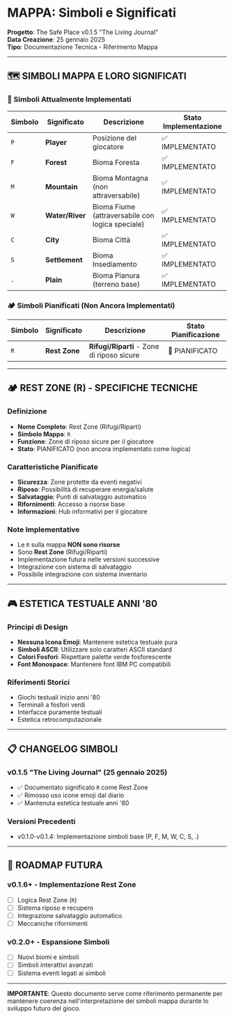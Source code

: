 # MAPPA: Simboli e Significati

**Progetto**: The Safe Place v0.1.5 "The Living Journal"  
**Data Creazione**: 25 gennaio 2025  
**Tipo**: Documentazione Tecnica - Riferimento Mappa  

---

## 🗺️ SIMBOLI MAPPA E LORO SIGNIFICATI

### 📍 Simboli Attualmente Implementati

| Simbolo | Significato | Descrizione | Stato Implementazione |
|---------|-------------|-------------|----------------------|
| `P` | **Player** | Posizione del giocatore | ✅ IMPLEMENTATO |
| `F` | **Forest** | Bioma Foresta | ✅ IMPLEMENTATO |
| `M` | **Mountain** | Bioma Montagna (non attraversabile) | ✅ IMPLEMENTATO |
| `W` | **Water/River** | Bioma Fiume (attraversabile con logica speciale) | ✅ IMPLEMENTATO |
| `C` | **City** | Bioma Città | ✅ IMPLEMENTATO |
| `S` | **Settlement** | Bioma Insediamento | ✅ IMPLEMENTATO |
| `.` | **Plain** | Bioma Pianura (terreno base) | ✅ IMPLEMENTATO |

### 🏕️ Simboli Pianificati (Non Ancora Implementati)

| Simbolo | Significato | Descrizione | Stato Pianificazione |
|---------|-------------|-------------|---------------------|
| `R` | **Rest Zone** | **Rifugi/Riparti** - Zone di riposo sicure | 🔄 PIANIFICATO |

---

## 🏕️ REST ZONE (R) - SPECIFICHE TECNICHE

### Definizione
- **Nome Completo**: Rest Zone (Rifugi/Riparti)
- **Simbolo Mappa**: `R`
- **Funzione**: Zone di riposo sicure per il giocatore
- **Stato**: PIANIFICATO (non ancora implementato come logica)

### Caratteristiche Pianificate
- **Sicurezza**: Zone protette da eventi negativi
- **Riposo**: Possibilità di recuperare energia/salute
- **Salvataggio**: Punti di salvataggio automatico
- **Rifornimenti**: Accesso a risorse base
- **Informazioni**: Hub informativi per il giocatore

### Note Implementative
- Le `R` sulla mappa **NON sono risorse**
- Sono **Rest Zone** (Rifugi/Riparti)
- Implementazione futura nelle versioni successive
- Integrazione con sistema di salvataggio
- Possibile integrazione con sistema inventario

---

## 🎮 ESTETICA TESTUALE ANNI '80

### Principi di Design
- **Nessuna Icona Emoji**: Mantenere estetica testuale pura
- **Simboli ASCII**: Utilizzare solo caratteri ASCII standard
- **Colori Fosfori**: Rispettare palette verde fosforescente
- **Font Monospace**: Mantenere font IBM PC compatibili

### Riferimenti Storici
- Giochi testuali inizio anni '80
- Terminali a fosfori verdi
- Interfacce puramente testuali
- Estetica retrocomputazionale

---

## 📋 CHANGELOG SIMBOLI

### v0.1.5 "The Living Journal" (25 gennaio 2025)
- ✅ Documentato significato `R` come Rest Zone
- ✅ Rimosso uso icone emoji dal diario
- ✅ Mantenuta estetica testuale anni '80

### Versioni Precedenti
- v0.1.0-v0.1.4: Implementazione simboli base (P, F, M, W, C, S, .)

---

## 🔮 ROADMAP FUTURA

### v0.1.6+ - Implementazione Rest Zone
- [ ] Logica Rest Zone (`R`)
- [ ] Sistema riposo e recupero
- [ ] Integrazione salvataggio automatico
- [ ] Meccaniche rifornimenti

### v0.2.0+ - Espansione Simboli
- [ ] Nuovi biomi e simboli
- [ ] Simboli interattivi avanzati
- [ ] Sistema eventi legati ai simboli

---

**IMPORTANTE**: Questo documento serve come riferimento permanente per mantenere coerenza nell'interpretazione dei simboli mappa durante lo sviluppo futuro del gioco.